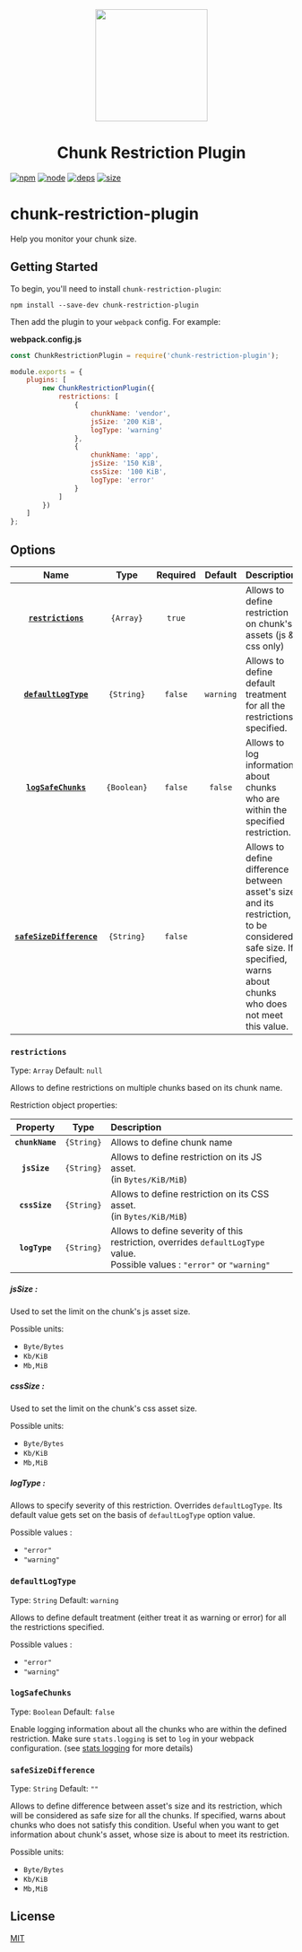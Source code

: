 <div align="center">
  <a href="https://github.com/webpack/webpack">
    <img width="200" height="200"
      src="https://webpack.js.org/assets/icon-square-big.svg">
  </a>
  <h1>Chunk Restriction Plugin</h1>
</div>

[![npm][npm]][npm-url]
[![node][node]][node-url]
[![deps][deps]][deps-url]
[![size][size]][size-url]

# chunk-restriction-plugin

Help you monitor your chunk size.

## Getting Started

To begin, you'll need to install `chunk-restriction-plugin`:

```console
npm install --save-dev chunk-restriction-plugin
```

Then add the plugin to your `webpack` config. For example:

**webpack.config.js**

```js
const ChunkRestrictionPlugin = require('chunk-restriction-plugin');

module.exports = {
	plugins: [
		new ChunkRestrictionPlugin({
			restrictions: [
				{
					chunkName: 'vendor',
					jsSize: '200 KiB',
					logType: 'warning'
				},
				{
					chunkName: 'app',
					jsSize: '150 KiB',
					cssSize: '100 KiB',
					logType: 'error'
				}
			]
		})
	]
};
```

## Options

|                      Name                       |    Type     | Required |  Default  | Description                                                                                                                                                      |
| :---------------------------------------------: | :---------: | :------: | :-------: | :--------------------------------------------------------------------------------------------------------------------------------------------------------------- |
|       [**`restrictions`**](#restrictions)       |  `{Array}`  |  `true`  |           | Allows to define restriction on chunk's assets (js & css only)                                                                                                   |
|     [**`defaultLogType`**](#defaultLogType)     | `{String}`  | `false`  | `warning` | Allows to define default treatment for all the restrictions specified.                                                                                           |
|      [**`logSafeChunks`**](#logSafeChunks)      | `{Boolean}` | `false`  |  `false`  | Allows to log information about chunks who are within the specified restriction.                                                                                 |
| [**`safeSizeDifference`**](#safeSizeDifference) | `{String}`  | `false`  |           | Allows to define difference between asset's size and its restriction, to be considered safe size. If specified, warns about chunks who does not meet this value. |

### `restrictions`

Type: `Array`
Default: `null`

Allows to define restrictions on multiple chunks based on its chunk name.

Restriction object properties:

|    Property     |    Type    | Description                                                                                                                      |
| :-------------: | :--------: | :------------------------------------------------------------------------------------------------------------------------------- |
| **`chunkName`** | `{String}` | Allows to define chunk name                                                                                                      |
|  **`jsSize`**   | `{String}` | Allows to define restriction on its JS asset. <br/> (in `Bytes/KiB/MiB`)                                                         | . |
|  **`cssSize`**  | `{String}` | Allows to define restriction on its CSS asset. <br/> (in `Bytes/KiB/MiB`)                                                        |
|  **`logType`**  | `{String}` | Allows to define severity of this restriction, overrides `defaultLogType` value. <br/>Possible values : `"error"` or `"warning"` |

##### jsSize :

Used to set the limit on the chunk's js asset size. <br/>

Possible units:

- `Byte/Bytes`
- `Kb/KiB`
- `Mb,MiB`

##### cssSize :

Used to set the limit on the chunk's css asset size.<br/>

Possible units:

- `Byte/Bytes`
- `Kb/KiB`
- `Mb,MiB`

##### logType :

Allows to specify severity of this restriction. Overrides `defaultLogType`. Its default value gets set on the basis of `defaultLogType` option value.

Possible values :

- `"error"`
- `"warning"`

### `defaultLogType`

Type: `String`
Default: `warning`

Allows to define default treatment (either treat it as warning or error) for all the restrictions specified.

Possible values :

- `"error"`
- `"warning"`

### `logSafeChunks`

Type: `Boolean`
Default: `false`

Enable logging information about all the chunks who are within the defined restriction. Make sure `stats.logging` is set to `log` in your webpack configuration. (see [stats logging](https://webpack.js.org/configuration/stats/#statslogging) for more details)

### `safeSizeDifference`

Type: `String`
Default: `""`

Allows to define difference between asset's size and its restriction, which will be considered as safe size for all the chunks. If specified, warns about chunks who does not satisfy this condition. Useful when you want to get information about chunk's asset, whose size is about to meet its restriction.

Possible units:

- `Byte/Bytes`
- `Kb/KiB`
- `Mb,MiB`

## License

[MIT](./LICENSE)

[npm]: https://img.shields.io/npm/v/chunk-restriction-plugin.svg
[npm-url]: https://npmjs.com/package/chunk-restriction-plugin
[node]: https://img.shields.io/node/v/chunk-restriction-plugin.svg
[node-url]: https://nodejs.org
[deps]: https://david-dm.org/prate3k/chunk-restriction-plugin.svg
[deps-url]: https://david-dm.org/prate3k/chunk-restriction-plugin
[size]: https://packagephobia.now.sh/badge?p=chunk-restriction-plugin
[size-url]: https://packagephobia.now.sh/result?p=chunk-restriction-plugin
